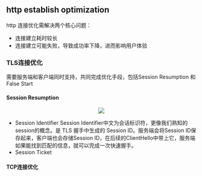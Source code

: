 ## http establish optimization


http 连接优化需解决两个核心问题：  
- 连接建立耗时较长
- 连接建立可能失败，导致成功率下降，进而影响用户体验


### TLS连接优化

需要服务端和客户端同时支持，共同完成优化手段，包括Session Resumption 和 False Start

#### Session Resumption

<center>
    <img src="https://mmbiz.qpic.cn/mmbiz_png/Ce6bSqXkduzBwqfVkDTFNauYXfIkSdtJTmg5Tia6apXNticCVI5vHNQ4nqYkTWXEounia0zTdibOFTWyD33R1ZB46Q/640?wx_fmt=png&tp=webp&wxfrom=5&wx_lazy=1&wx_co=1"/>
</center>

- Session Identifier
Session Identifier中文为会话标识符，更像我们熟知的session的概念。是 TLS 握手中生成的 Session ID。服务端会将Session ID保存起来，客户端也会存储Session ID，在后续的ClientHello中带上它，服务端如果能找到匹配的信息，就可以完成一次快速握手。
- Session Ticket




#### TCP连接优化





